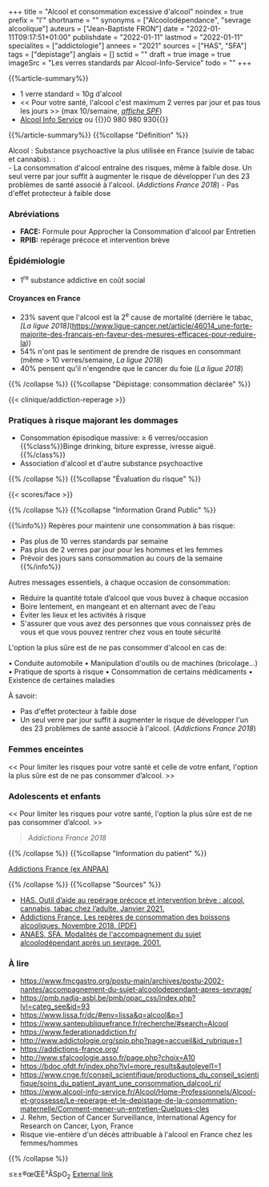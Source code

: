 +++
title = "Alcool et consommation excessive d'alcool"
noindex = true
prefix = "l'"
shortname = ""
synonyms = ["Alcoolodépendance", "sevrage alcoolique"]
auteurs = ["Jean-Baptiste FRON"]
date = "2022-01-11T09:17:51+01:00"
publishdate = "2022-01-11"
lastmod = "2022-01-11"
specialites = ["addictologie"]
annees = "2021"
sources = ["HAS", "SFA"]
tags = ["depistage"]
anglais = []
sctid = ""
draft = true
image = true
imageSrc = "Les verres standards par Alcool-Info-Service"
todo = ""
+++

{{%article-summary%}}

- 1 verre standard = 10g d'alcool
- << Pour votre santé, l'alcool c'est maximum 2 verres par jour et pas tous les jours >> (max 10/semaine, *[affiche SPF](https://www.santepubliquefrance.fr/determinants-de-sante/alcool/documents/affiche/pour-votre-sante-l-alcool-c-est-maximum-2-verres-par-jour-et-pas-tous-les-jours)*)
- [Alcool Info Service](https://www.alcool-info-service.fr/) ou {{<phone>}}0 980 980 930{{</phone>}}

{{%/article-summary%}}
{{%collapse "Définition" %}}

Alcool
: Substance psychoactive la plus utilisée en France (suivie de tabac et cannabis).
:  
    - La consommation d'alcool entraîne des risques, même à faible dose. Un seul verre par jour suffit à augmenter le risque de développer l'un des 23 problèmes de santé associé à l'alcool. (*Addictions France 2018*)
    - Pas d'effet protecteur à faible dose

### Abréviations

- **FACE:** Formule pour Approcher la Consommation d'alcool par Entretien  
- **RPIB:** repérage précoce et intervention brève

### Épidémiologie

- 1<sup>re</sup> substance addictive en coût social

#### Croyances en France

- 23% savent que l'alcool est la 2<sup>e</sup> cause de mortalité (derrière le tabac, *[La ligue 2018]*(https://www.ligue-cancer.net/article/46014_une-forte-majorite-des-francais-en-faveur-des-mesures-efficaces-pour-reduire-la))
- 54% n'ont pas le sentiment de prendre de risques en consommant (même > 10 verres/semaine, *La ligue 2018*)
- 40% pensent qu'il n'engendre que le cancer du foie (*La ligue 2018*)

{{% /collapse %}}
{{%collapse "Dépistage: consommation déclarée" %}}

{{< clinique/addiction-reperage >}}

### Pratiques à risque majorant les dommages

- Consommation épisodique massive: ≥ 6 verres/occasion  
{{%class%}}Binge drinking, biture expresse, ivresse aiguë.{{%/class%}}
- Association d'alcool et d'autre substance psychoactive

{{% /collapse %}}
{{%collapse "Évaluation du risque" %}}

<div class="border card-body">

{{< scores/face >}}

</div>

{{% /collapse %}}
{{%collapse "Information Grand Public" %}}

{{%info%}}
Repères pour maintenir une consommation à bas risque:

- Pas plus de 10 verres standards par semaine
- Pas plus de 2 verres par jour pour les hommes et les femmes
- Prévoir des jours sans consommation au cours de la semaine
{{%/info%}}

Autres messages essentiels, à chaque occasion de consommation:

- Réduire la quantité totale d’alcool que vous buvez à chaque occasion
- Boire lentement, en mangeant et en alternant avec de l'eau
- Éviter les lieux et les activités à risque
- S'assurer que vous avez des personnes que vous connaissez près de vous et que vous pouvez rentrer chez vous en toute sécurité

L'option la plus sûre est de ne pas consommer d'alcool en cas de:

• Conduite automobile
• Manipulation d'outils ou de machines (bricolage...)
• Pratique de sports à risque
• Consommation de certains médicaments
• Existence de certaines maladies

À savoir:

- Pas d'effet protecteur à faible dose
- Un seul verre par jour suffit à augmenter le risque de développer l'un des 23 problèmes de santé associé à l'alcool. (*Addictions France 2018*)

### Femmes enceintes

<< Pour limiter les risques pour votre santé et celle de votre enfant, l'option la plus sûre est de ne pas consommer d’alcool. >>

### Adolescents et enfants

<< Pour limiter les risques pour votre santé, l'option la plus sûre est de ne pas consommer d’alcool. >>

> *Addictions France 2018*

{{% /collapse %}}
{{%collapse "Information du patient" %}}

[Addictions France (ex ANPAA)](https://addictions-france.org/)

{{% /collapse %}}
{{%collapse "Sources" %}}

- [HAS. Outil d’aide au repérage précoce et intervention brève : alcool, cannabis, tabac chez l’adulte. Janvier 2021.](https://www.has-sante.fr/jcms/c_1795221/fr/outil-d-aide-au-reperage-precoce-et-intervention-breve-alcool-cannabis-tabac-chez-l-adulte)
- [Addictions France. Les repères de consommation des boissons alcooliques. Novembre 2018. (PDF)](https://addictions-france.org/datafolder/uploads/2021/02/Fiche-Reperes-Reperes-alcool.pdf)
- [ANAES, SFA. Modalités de l'accompagnement du sujet alcoolodépendant après un sevrage. 2001.](https://www.has-sante.fr/jcms/c_271905/fr/modalites-de-l-accompagnement-du-sujet-alcoolodependant-apres-un-sevrage)

### À lire

- <https://www.fmcgastro.org/postu-main/archives/postu-2002-nantes/accompagnement-du-sujet-alcoolodependant-apres-sevrage/>
- <https://pmb.nadja-asbl.be/pmb/opac_css/index.php?lvl=categ_see&id=93>
- <https://www.lissa.fr/dc/#env=lissa&q=alcool&p=1>
- <https://www.santepubliquefrance.fr/recherche/#search=Alcool>
- <https://www.federationaddiction.fr/>
- <http://www.addictologie.org/spip.php?page=accueil&id_rubrique=1>
- <https://addictions-france.org/>
- <http://www.sfalcoologie.asso.fr/page.php?choix=A10>
- <https://bdoc.ofdt.fr/index.php?lvl=more_results&autolevel1=1>
- <https://www.cnge.fr/conseil_scientifique/productions_du_conseil_scientifique/soins_du_patient_ayant_une_consommation_dalcool_ri/>
- <https://www.alcool-info-service.fr/Alcool/Home-Professionnels/Alcool-et-grossesse/Le-reperage-et-le-depistage-de-la-consommation-maternelle/Comment-mener-un-entretien-Quelques-cles>
- J. Rehm, Section of Cancer Surveillance, International Agency for Research on Cancer, Lyon, France
- Risque vie-entière d'un décès attribuable à l'alcool en France chez les femmes/hommes

{{% /collapse %}}

≤≥±®œŒÈ³ÂSpO<sub>2</sub>
[External link](https://discourse.gohugo.io/ "{rel='nofollow'}")
